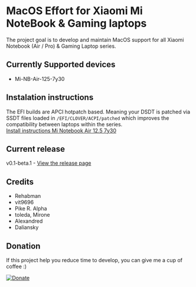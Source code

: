 # MacOS Effort for Xiaomi Mi NoteBook & Gaming laptops
The project goal is to develop and maintain MacOS support for all Xiaomi Notebook (Air / Pro) & Gaming Laptop series.

## Currently Supported devices
- Mi-NB-Air-125-7y30

## Instalation instructions
The EFI builds  are APCI hotpatch based. Meaning your DSDT is patched via SSDT files loaded in `/EFI/CLOVER/ACPI/patched` which improves the compatibility between laptops within the series.<br>
[Install instructions Mi Notebook Air 12.5 7y30](https://github.com/influenist/Mi-NB-Gaming-Laptop-MacOS/tree/master/Mi-NB-Air-125-7y30)

## Current release
v0.1-beta.1 - [View the release page](https://github.com/influenist/Mi-NB-Gaming-Laptop-MacOS/releases)

## Credits
- Rehabman
- vit9696
- Pike R. Alpha
- toleda, Mirone
- Alexandred 
- Daliansky

## Donation
If this project help you reduce time to develop, you can give me a cup of coffee :)

[![Donate](https://img.shields.io/badge/Donate-PayPal-green.svg)](https://www.paypal.com/cgi-bin/webscr?cmd=_s-xclick&hosted_button_id=KTX5KJK359SBC)
